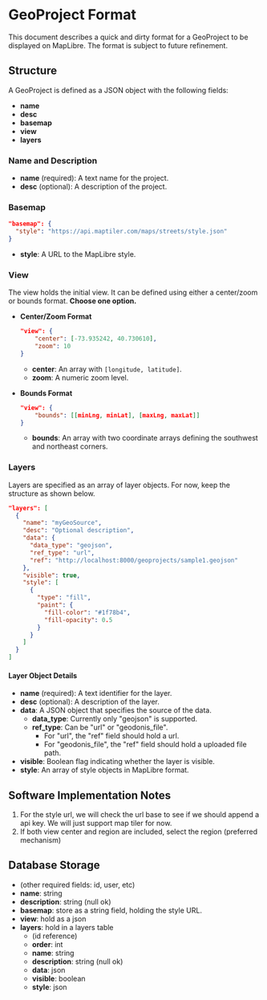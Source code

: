 # GeoProject Format

This document describes a quick and dirty format for a GeoProject to be displayed on MapLibre. The format is subject to future refinement.

## Structure

A GeoProject is defined as a JSON object with the following fields:

- **name**
- **desc**
- **basemap**
- **view**
- **layers**

### Name and Description

- **name** (required): A text name for the project.
- **desc** (optional): A description of the project.

### Basemap

```json
"basemap": {
  "style": "https://api.maptiler.com/maps/streets/style.json"
}
```

- **style**: A URL to the MapLibre style.

### View

The view holds the initial view. It can be defined using either a center/zoom or bounds format. **Choose one option.**

- **Center/Zoom Format**

    ```json
    "view": {
        "center": [-73.935242, 40.730610],
        "zoom": 10
    }
    ```

    - **center**: An array with `[longitude, latitude]`.
    - **zoom**: A numeric zoom level.

- **Bounds Format**

    ```json
    "view": {
        "bounds": [[minLng, minLat], [maxLng, maxLat]]
    }
    ```

    - **bounds**: An array with two coordinate arrays defining the southwest and northeast corners.

### Layers

Layers are specified as an array of layer objects. For now, keep the structure as shown below.

```json
"layers": [
  {
    "name": "myGeoSource",
    "desc": "Optional description",
    "data": {
      "data_type": "geojson",
      "ref_type": "url",
      "ref": "http://localhost:8000/geoprojects/sample1.geojson"
    },
    "visible": true,
    "style": [
      {
        "type": "fill",
        "paint": {
          "fill-color": "#1f78b4",
          "fill-opacity": 0.5
        }
      }
    ]
  }
]
```

#### Layer Object Details

- **name** (required): A text identifier for the layer.
- **desc** (optional): A description of the layer.
- **data**: A JSON object that specifies the source of the data.
    - **data_type**: Currently only "geojson" is supported.
    - **ref_type**: Can be "url" or "geodonis_file".  
        - For "url", the "ref" field should hold a url.
        - For "geodonis_file", the "ref" field should hold a uploaded file path.
- **visible**: Boolean flag indicating whether the layer is visible.
- **style**: An array of style objects in MapLibre format.  

## Software Implementation Notes

1. For the style url, we will check the url base to see if we should append a api key. We will just support map tiler for now.
2. If both view center and region are included, select the region (preferred mechanism)

## Database Storage

- (other required fields: id, user, etc)
- **name**: string
- **description**: string (null ok)
- **basemap**: store as a string field, holding the style URL.
- **view**: hold as a json
- **layers**: hold in a layers table
    - (id reference)
    - **order**: int
    - **name**: string
    - **description**: string (null ok)
    - **data**: json
    - **visible**: boolean
    - **style**: json
